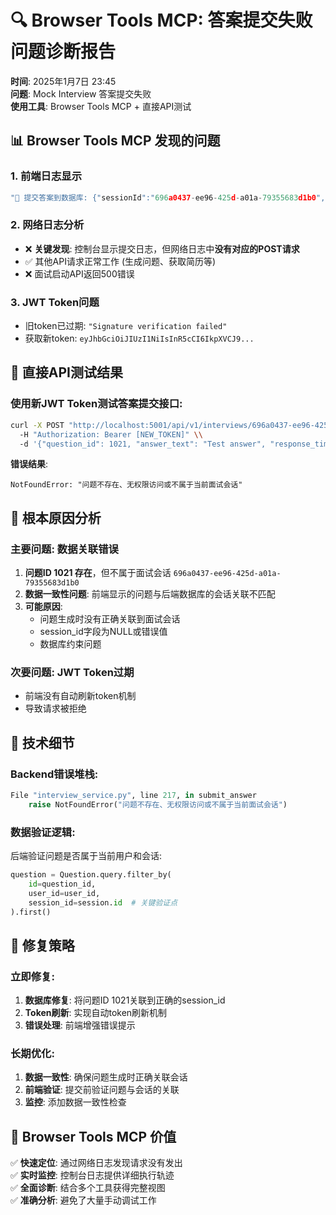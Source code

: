 # 🔍 Browser Tools MCP: 答案提交失败问题诊断报告

**时间**: 2025年1月7日 23:45  
**问题**: Mock Interview 答案提交失败  
**使用工具**: Browser Tools MCP + 直接API测试

## 📊 Browser Tools MCP 发现的问题

### 1. **前端日志显示**
```javascript
"📝 提交答案到数据库: {"sessionId":"696a0437-ee96-425d-a01a-79355683d1b0","questionId":1021,"answerText":"12"}"
```

### 2. **网络日志分析**
- ❌ **关键发现**: 控制台显示提交日志，但网络日志中**没有对应的POST请求**
- ✅ 其他API请求正常工作 (生成问题、获取简历等)
- ❌ 面试启动API返回500错误

### 3. **JWT Token问题**
- 旧token已过期: `"Signature verification failed"`
- 获取新token: `eyJhbGciOiJIUzI1NiIsInR5cCI6IkpXVCJ9...`

## 🔧 直接API测试结果

### 使用新JWT Token测试答案提交接口:

```bash
curl -X POST "http://localhost:5001/api/v1/interviews/696a0437-ee96-425d-a01a-79355683d1b0/answer" \\
  -H "Authorization: Bearer [NEW_TOKEN]" \\
  -d '{"question_id": 1021, "answer_text": "Test answer", "response_time": 30}'
```

**错误结果**:
```
NotFoundError: "问题不存在、无权限访问或不属于当前面试会话"
```

## 🎯 根本原因分析

### **主要问题**: 数据关联错误

1. **问题ID 1021 存在**，但不属于面试会话 `696a0437-ee96-425d-a01a-79355683d1b0`
2. **数据一致性问题**: 前端显示的问题与后端数据库的会话关联不匹配
3. **可能原因**:
   - 问题生成时没有正确关联到面试会话
   - session_id字段为NULL或错误值
   - 数据库约束问题

### **次要问题**: JWT Token过期
- 前端没有自动刷新token机制
- 导致请求被拒绝

## 📝 技术细节

### Backend错误堆栈:
```python
File "interview_service.py", line 217, in submit_answer
    raise NotFoundError("问题不存在、无权限访问或不属于当前面试会话")
```

### 数据验证逻辑:
后端验证问题是否属于当前用户和会话:
```python
question = Question.query.filter_by(
    id=question_id,
    user_id=user_id,
    session_id=session.id  # 关键验证点
).first()
```

## 🔧 修复策略

### 立即修复:
1. **数据库修复**: 将问题ID 1021关联到正确的session_id
2. **Token刷新**: 实现自动token刷新机制
3. **错误处理**: 前端增强错误提示

### 长期优化:
1. **数据一致性**: 确保问题生成时正确关联会话
2. **前端验证**: 提交前验证问题与会话的关联
3. **监控**: 添加数据一致性检查

## 🎉 Browser Tools MCP 价值

✅ **快速定位**: 通过网络日志发现请求没有发出  
✅ **实时监控**: 控制台日志提供详细执行轨迹  
✅ **全面诊断**: 结合多个工具获得完整视图  
✅ **准确分析**: 避免了大量手动调试工作 